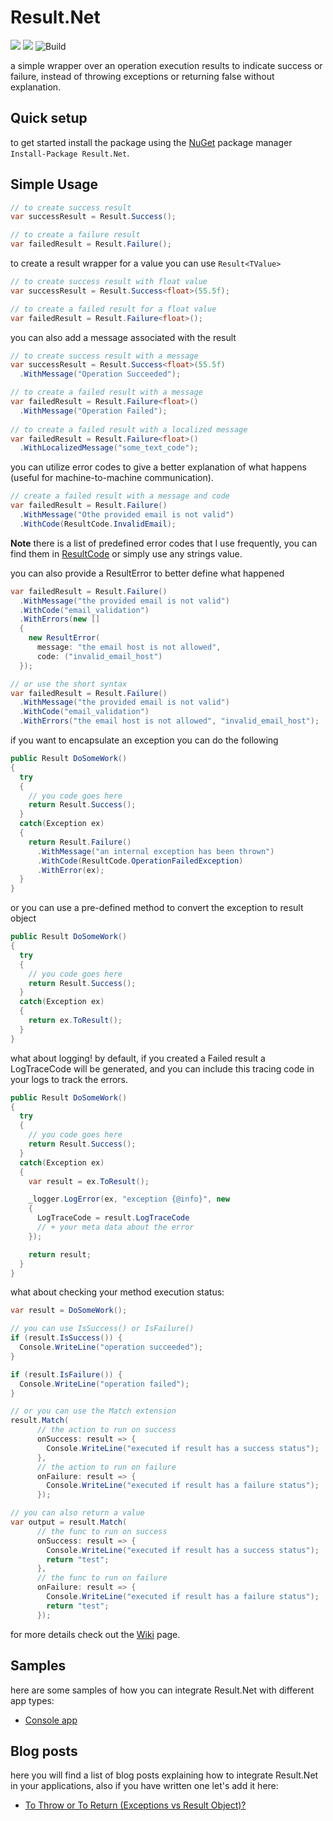 # Result.Net

[![](https://img.shields.io/github/license/YoussefSell/Result.Net)](https://github.com/YoussefSell/Result.Net/blob/master/LICENSE)
[![](https://img.shields.io/nuget/v/Result.Net)](https://www.nuget.org/packages/Result.Net/)
![Build](https://github.com/YoussefSell/Result.Net/actions/workflows/ci.yml/badge.svg)

a simple wrapper over an operation execution results to indicate success or failure, instead of throwing exceptions or returning false without explanation.

## Quick setup

to get started install the package using the [NuGet](https://www.nuget.org/packages/Result.Net/) package manager `Install-Package Result.Net`.

## Simple Usage

```csharp
// to create success result
var successResult = Result.Success();

// to create a failure result
var failedResult = Result.Failure();
```

to create a result wrapper for a value you can use `Result<TValue>`

```csharp
// to create success result with float value
var successResult = Result.Success<float>(55.5f);

// to create a failed result for a float value
var failedResult = Result.Failure<float>();
```

you can also add a message associated with the result

```csharp
// to create success result with a message
var successResult = Result.Success<float>(55.5f)
  .WithMessage("Operation Succeeded");

// to create a failed result with a message
var failedResult = Result.Failure<float>()
  .WithMessage("Operation Failed");
  
// to create a failed result with a localized message
var failedResult = Result.Failure<float>()
  .WithLocalizedMessage("some_text_code");
```
you can utilize error codes to give a better explanation of what happens (useful for machine-to-machine communication).

```csharp
// create a failed result with a message and code
var failedResult = Result.Failure()
  .WithMessage("Othe provided email is not valid")
  .WithCode(ResultCode.InvalidEmail);
```

**Note** there is a list of predefined error codes that I use frequently, you can find them in [ResultCode](https://github.com/YoussefSell/Result.Net/blob/main/src/Result.Net/Constants/ResultCode.cs) or simply use any strings value.

you can also provide a ResultError to better define what happened

```csharp
var failedResult = Result.Failure()
  .WithMessage("the provided email is not valid")
  .WithCode("email_validation")
  .WithErrors(new []
  {
    new ResultError(
      message: "the email host is not allowed",
      code: ("invalid_email_host")
  });

// or use the short syntax
var failedResult = Result.Failure()
  .WithMessage("the provided email is not valid")
  .WithCode("email_validation")
  .WithErrors("the email host is not allowed", "invalid_email_host");
```

if you want to encapsulate an exception you can do the following

```csharp
public Result DoSomeWork()
{
  try
  {
    // you code goes here
    return Result.Success();
  }
  catch(Exception ex)
  {
    return Result.Failure()
      .WithMessage("an internal exception has been thrown")
      .WithCode(ResultCode.OperationFailedException)
      .WithError(ex);
  }
}
```

or you can use a pre-defined method to convert the exception to result object

```csharp
public Result DoSomeWork()
{
  try
  {
    // you code goes here
    return Result.Success();
  }
  catch(Exception ex)
  {
    return ex.ToResult();
  }
}
```

what about logging! by default, if you created a Failed result a LogTraceCode will be generated, and you can include this tracing code in your logs to track the errors.

```csharp
public Result DoSomeWork()
{
  try
  {
    // you code goes here
    return Result.Success();
  }
  catch(Exception ex)
  {
    var result = ex.ToResult();

    _logger.LogError(ex, "exception {@info}", new
    {
      LogTraceCode = result.LogTraceCode
      // + your meta data about the error
    });

    return result;
  }
}
```

what about checking your method execution status:

```csharp
var result = DoSomeWork();

// you can use IsSuccess() or IsFailure()
if (result.IsSuccess()) {
  Console.WriteLine("operation succeeded");
}

if (result.IsFailure()) {
  Console.WriteLine("operation failed");
}

// or you can use the Match extension
result.Match(
      // the action to run on success
      onSuccess: result => {
        Console.WriteLine("executed if result has a success status");
      },
      // the action to run on failure
      onFailure: result => {
        Console.WriteLine("executed if result has a failure status");
      });

// you can also return a value
var output = result.Match(
      // the func to run on success
      onSuccess: result => {
        Console.WriteLine("executed if result has a success status");
        return "test";
      },
      // the func to run on failure
      onFailure: result => {
        Console.WriteLine("executed if result has a failure status");
        return "test";
      });
```

for more details check out the [Wiki](https://github.com/YoussefSell/Result.Net/wiki) page.

## Samples

here are some samples of how you can integrate Result.Net with different app types:

- [Console app](https://github.com/YoussefSell/Result.Net/tree/main/samples/Result.Net.Samples.Console)

## Blog posts

here you will find a list of blog posts explaining how to integrate Result.Net in your applications, also if you have written one let's add it here:

- [To Throw or To Return (Exceptions vs Result Object)?](https://youssefsellami.com/exceptions_vs_result_object/)
